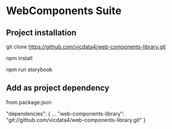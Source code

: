 # WebComponents Suite

## Project installation

git clone https://github.com/vicdata4/web-components-library.git

npm install

npm run storybook


##  Add as project dependency

from package.json

"dependencies": {
    ...
    "web-components-library": "git://github.com/vicdata4/web-components-library.git"
}

